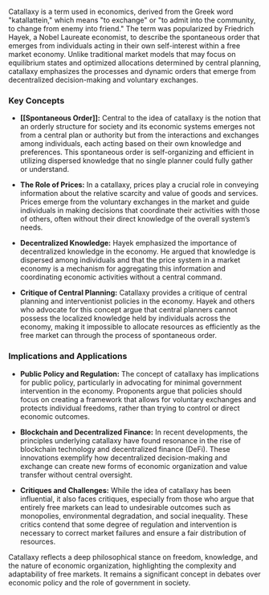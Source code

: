 Catallaxy is a term used in economics, derived from the Greek word "katallattein," which means "to exchange" or "to admit into the community, to change from enemy into friend." The term was popularized by Friedrich Hayek, a Nobel Laureate economist, to describe the spontaneous order that emerges from individuals acting in their own self-interest within a free market economy. Unlike traditional market models that may focus on equilibrium states and optimized allocations determined by central planning, catallaxy emphasizes the processes and dynamic orders that emerge from decentralized decision-making and voluntary exchanges.

### Key Concepts

- **[[Spontaneous Order]]:** Central to the idea of catallaxy is the notion that an orderly structure for society and its economic systems emerges not from a central plan or authority but from the interactions and exchanges among individuals, each acting based on their own knowledge and preferences. This spontaneous order is self-organizing and efficient in utilizing dispersed knowledge that no single planner could fully gather or understand.
  
- **The Role of Prices:** In a catallaxy, prices play a crucial role in conveying information about the relative scarcity and value of goods and services. Prices emerge from the voluntary exchanges in the market and guide individuals in making decisions that coordinate their activities with those of others, often without their direct knowledge of the overall system’s needs.
  
- **Decentralized Knowledge:** Hayek emphasized the importance of decentralized knowledge in the economy. He argued that knowledge is dispersed among individuals and that the price system in a market economy is a mechanism for aggregating this information and coordinating economic activities without a central command.
  
- **Critique of Central Planning:** Catallaxy provides a critique of central planning and interventionist policies in the economy. Hayek and others who advocate for this concept argue that central planners cannot possess the localized knowledge held by individuals across the economy, making it impossible to allocate resources as efficiently as the free market can through the process of spontaneous order.

### Implications and Applications

- **Public Policy and Regulation:** The concept of catallaxy has implications for public policy, particularly in advocating for minimal government intervention in the economy. Proponents argue that policies should focus on creating a framework that allows for voluntary exchanges and protects individual freedoms, rather than trying to control or direct economic outcomes.
  
- **Blockchain and Decentralized Finance:** In recent developments, the principles underlying catallaxy have found resonance in the rise of blockchain technology and decentralized finance (DeFi). These innovations exemplify how decentralized decision-making and exchange can create new forms of economic organization and value transfer without central oversight.
  
- **Critiques and Challenges:** While the idea of catallaxy has been influential, it also faces critiques, especially from those who argue that entirely free markets can lead to undesirable outcomes such as monopolies, environmental degradation, and social inequality. These critics contend that some degree of regulation and intervention is necessary to correct market failures and ensure a fair distribution of resources.

Catallaxy reflects a deep philosophical stance on freedom, knowledge, and the nature of economic organization, highlighting the complexity and adaptability of free markets. It remains a significant concept in debates over economic policy and the role of government in society.